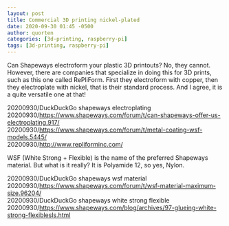 ```yaml
---
layout: post
title: Commercial 3D printing nickel-plated
date: 2020-09-30 01:45 -0500
author: quorten
categories: [3d-printing, raspberry-pi]
tags: [3d-printing, raspberry-pi]
---
```


Can Shapeways electroform your plastic 3D printouts?  No, they cannot.
However, there are companies that specialize in doing this for 3D
prints, such as this one called RePliForm.  First they electroform
with copper, then they electroplate with nickel, that is their
standard process.  And I agree, it is a quite versatile one at that!

20200930/DuckDuckGo shapeways electroplating  
20200930/https://www.shapeways.com/forum/t/can-shapeways-offer-us-electroplating.917/  
20200930/https://www.shapeways.com/forum/t/metal-coating-wsf-models.5445/  
20200930/http://www.repliforminc.com/

WSF (White Strong + Flexible) is the name of the preferred Shapeways
material.  But what is it really?  It is Polyamide 12, so yes, Nylon.

20200930/DuckDuckGo shapeways wsf material  
20200930/https://www.shapeways.com/forum/t/wsf-material-maximum-size.96204/  
20200930/DuckDuckGo shapeways white strong flexible  
20200930/https://www.shapeways.com/blog/archives/97-glueing-white-strong-flexiblesls.html
